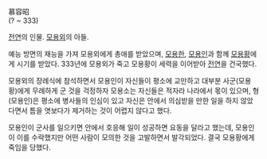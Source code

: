 慕容昭  
(? ~ 333)

[전연](%EC%A0%84%EC%97%B0.md)의 인물. [모용외](%EB%AA%A8%EC%9A%A9%EC%99%B8.md)의
아들.

예능 방면의 재능을 가져 모용외에게 총애를 받았으며, [모용한](%EB%AA%A8%EC%9A%A9%ED%95%9C.md),
[모용인](%EB%AA%A8%EC%9A%A9%EC%9D%B8.md)과 함께
[모용황](%EB%AA%A8%EC%9A%A9%ED%99%A9.md)에게 시기를 받았다. 333년에 모용외가 죽고 모용황이 세력을
이어받아 [전연](%EC%A0%84%EC%97%B0.md)을 건국했다.

모용외의 장례식에 참석하면서 모용인이 자신들이 평소에 교만하고 대부분 사군(모용황)에게 무례하게 군 것을 걱정하자 모용소는 자신들은 적자라
나라에서 몫이 있으며, 형(모용인)은 평소에 병사들의 인심이 있고 자신은 안에서 의심받을 만한 일을 하지 않았다면서 틈을 엿보다가 제거하는
것이 어렵지 않다고 했다.

모용인이 군사를 일으키면 안에서 호응해 일이 성공하면 요동을 달라고 했는데, 모용인이 이를 수락했지만 어떤 사람이 모의한 것을 고발하면서
발각되었다. 결국 모용황에게 죽임을 당했다.

